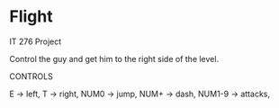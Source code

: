 Flight
======

IT 276 Project

Control the guy and get him to the right side of the level.

CONTROLS

E -> left,
T -> right,
NUM0 -> jump,
NUM+ -> dash,
NUM1-9 -> attacks,
